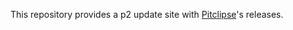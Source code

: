 This repository provides a p2 update site with [Pitclipse](https://github.com/pitest/pitclipse)'s releases.